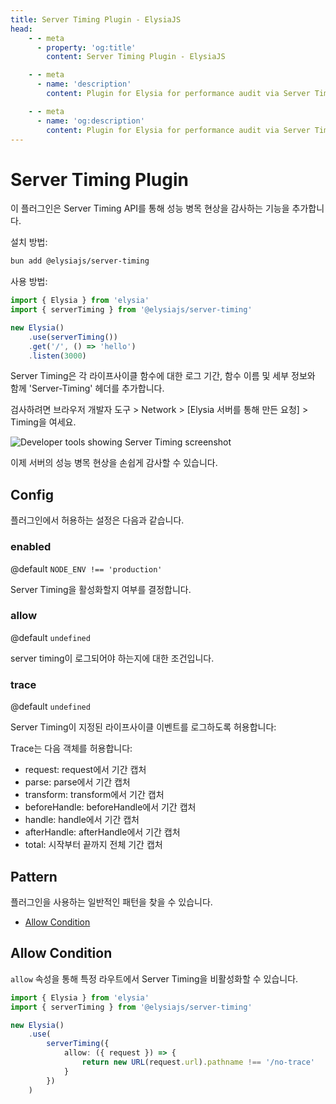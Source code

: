 ```yaml
---
title: Server Timing Plugin - ElysiaJS
head:
    - - meta
      - property: 'og:title'
        content: Server Timing Plugin - ElysiaJS

    - - meta
      - name: 'description'
        content: Plugin for Elysia for performance audit via Server Timing API. Start by installing the plugin with "bun add @elysiajs/server-timing".

    - - meta
      - name: 'og:description'
        content: Plugin for Elysia for performance audit via Server Timing API. Start by installing the plugin with "bun add @elysiajs/server-timing".
---
```


# Server Timing Plugin
이 플러그인은 Server Timing API를 통해 성능 병목 현상을 감사하는 기능을 추가합니다.

설치 방법:
```bash
bun add @elysiajs/server-timing
```

사용 방법:
```typescript twoslash
import { Elysia } from 'elysia'
import { serverTiming } from '@elysiajs/server-timing'

new Elysia()
    .use(serverTiming())
    .get('/', () => 'hello')
    .listen(3000)
```

Server Timing은 각 라이프사이클 함수에 대한 로그 기간, 함수 이름 및 세부 정보와 함께 'Server-Timing' 헤더를 추가합니다.

검사하려면 브라우저 개발자 도구 > Network > [Elysia 서버를 통해 만든 요청] > Timing을 여세요.

![Developer tools showing Server Timing screenshot](/assets/server-timing.webp)

이제 서버의 성능 병목 현상을 손쉽게 감사할 수 있습니다.

## Config
플러그인에서 허용하는 설정은 다음과 같습니다.

### enabled
@default `NODE_ENV !== 'production'`

Server Timing을 활성화할지 여부를 결정합니다.

### allow
@default `undefined`

server timing이 로그되어야 하는지에 대한 조건입니다.

### trace
@default `undefined`

Server Timing이 지정된 라이프사이클 이벤트를 로그하도록 허용합니다:

Trace는 다음 객체를 허용합니다:
- request: request에서 기간 캡처
- parse: parse에서 기간 캡처
- transform: transform에서 기간 캡처
- beforeHandle: beforeHandle에서 기간 캡처
- handle: handle에서 기간 캡처
- afterHandle: afterHandle에서 기간 캡처
- total: 시작부터 끝까지 전체 기간 캡처

## Pattern
플러그인을 사용하는 일반적인 패턴을 찾을 수 있습니다.

- [Allow Condition](#allow-condition)

## Allow Condition
`allow` 속성을 통해 특정 라우트에서 Server Timing을 비활성화할 수 있습니다.

```ts twoslash
import { Elysia } from 'elysia'
import { serverTiming } from '@elysiajs/server-timing'

new Elysia()
    .use(
        serverTiming({
            allow: ({ request }) => {
                return new URL(request.url).pathname !== '/no-trace'
            }
        })
    )
```
